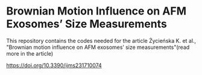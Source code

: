 # Brownian Motion Influence on AFM Exosomes’ Size Measurements

This repository contains the codes needed for the article Życieńska K. et al., "Brownian motion influence on AFM exosomes’ size measurements"(read more in the article)

https://doi.org/10.3390/ijms231710074
